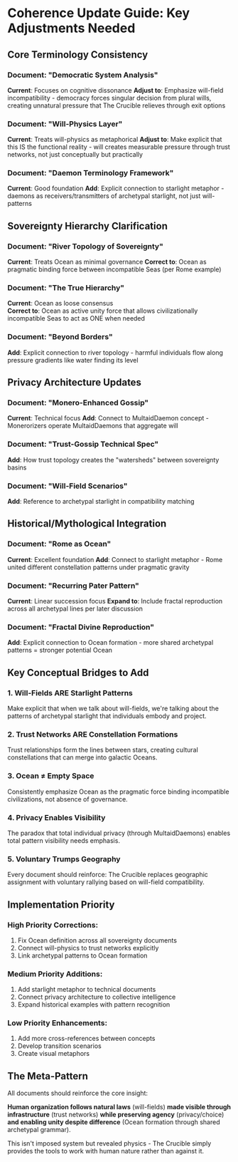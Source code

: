 # Coherence Update Guide: Key Adjustments Needed

## Core Terminology Consistency

### Document: "Democratic System Analysis"
**Current**: Focuses on cognitive dissonance
**Adjust to**: Emphasize will-field incompatibility - democracy forces singular decision from plural wills, creating unnatural pressure that The Crucible relieves through exit options

### Document: "Will-Physics Layer"
**Current**: Treats will-physics as metaphorical
**Adjust to**: Make explicit that this IS the functional reality - will creates measurable pressure through trust networks, not just conceptually but practically

### Document: "Daemon Terminology Framework"
**Current**: Good foundation
**Add**: Explicit connection to starlight metaphor - daemons as receivers/transmitters of archetypal starlight, not just will-patterns

## Sovereignty Hierarchy Clarification

### Document: "River Topology of Sovereignty"
**Current**: Treats Ocean as minimal governance
**Correct to**: Ocean as pragmatic binding force between incompatible Seas (per Rome example)

### Document: "The True Hierarchy"
**Current**: Ocean as loose consensus  
**Correct to**: Ocean as active unity force that allows civilizationally incompatible Seas to act as ONE when needed

### Document: "Beyond Borders"
**Add**: Explicit connection to river topology - harmful individuals flow along pressure gradients like water finding its level

## Privacy Architecture Updates

### Document: "Monero-Enhanced Gossip"
**Current**: Technical focus
**Add**: Connect to MultaidDaemon concept - Monerorizers operate MultaidDaemons that aggregate will

### Document: "Trust-Gossip Technical Spec"
**Add**: How trust topology creates the "watersheds" between sovereignty basins

### Document: "Will-Field Scenarios"
**Add**: Reference to archetypal starlight in compatibility matching

## Historical/Mythological Integration

### Document: "Rome as Ocean"
**Current**: Excellent foundation
**Add**: Connect to starlight metaphor - Rome united different constellation patterns under pragmatic gravity

### Document: "Recurring Pater Pattern"
**Current**: Linear succession focus
**Expand to**: Include fractal reproduction across all archetypal lines per later discussion

### Document: "Fractal Divine Reproduction"
**Add**: Explicit connection to Ocean formation - more shared archetypal patterns = stronger potential Ocean

## Key Conceptual Bridges to Add

### 1. Will-Fields ARE Starlight Patterns
Make explicit that when we talk about will-fields, we're talking about the patterns of archetypal starlight that individuals embody and project.

### 2. Trust Networks ARE Constellation Formations
Trust relationships form the lines between stars, creating cultural constellations that can merge into galactic Oceans.

### 3. Ocean ≠ Empty Space
Consistently emphasize Ocean as the pragmatic force binding incompatible civilizations, not absence of governance.

### 4. Privacy Enables Visibility
The paradox that total individual privacy (through MultaidDaemons) enables total pattern visibility needs emphasis.

### 5. Voluntary Trumps Geography
Every document should reinforce: The Crucible replaces geographic assignment with voluntary rallying based on will-field compatibility.

## Implementation Priority

### High Priority Corrections:
1. Fix Ocean definition across all sovereignty documents
2. Connect will-physics to trust networks explicitly
3. Link archetypal patterns to Ocean formation

### Medium Priority Additions:
1. Add starlight metaphor to technical documents
2. Connect privacy architecture to collective intelligence
3. Expand historical examples with pattern recognition

### Low Priority Enhancements:
1. Add more cross-references between concepts
2. Develop transition scenarios
3. Create visual metaphors

## The Meta-Pattern

All documents should reinforce the core insight:

**Human organization follows natural laws** (will-fields) **made visible through infrastructure** (trust networks) **while preserving agency** (privacy/choice) **and enabling unity despite difference** (Ocean formation through shared archetypal grammar).

This isn't imposed system but revealed physics - The Crucible simply provides the tools to work with human nature rather than against it.